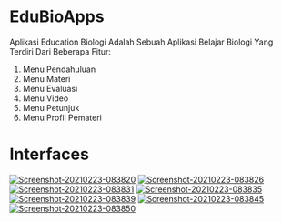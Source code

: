 # EduBioApps

<p>Aplikasi Education Biologi Adalah Sebuah Aplikasi Belajar Biologi Yang Terdiri Dari Beberapa Fitur:
<ol>
<li>Menu Pendahuluan</li>
<li>Menu Materi</li>
<li>Menu Evaluasi</li>
<li>Menu Video</li>
<li>Menu Petunjuk</li>
<li>Menu Profil Pemateri</li>
</ol>
</p>

# Interfaces

<a href="https://ibb.co/BtvzbnK"><img src="https://i.ibb.co/drXWFmJ/Screenshot-20210223-083820.jpg" alt="Screenshot-20210223-083820" border="0"></a>
<a href="https://ibb.co/6b66g4b"><img src="https://i.ibb.co/GkggcVk/Screenshot-20210223-083826.jpg" alt="Screenshot-20210223-083826" border="0"></a>
<a href="https://ibb.co/wYxbpCF"><img src="https://i.ibb.co/R7VMQPk/Screenshot-20210223-083831.jpg" alt="Screenshot-20210223-083831" border="0"></a>
<a href="https://ibb.co/Qd4VQHN"><img src="https://i.ibb.co/4dHLtST/Screenshot-20210223-083835.jpg" alt="Screenshot-20210223-083835" border="0"></a>
<a href="https://ibb.co/7C6VxqD"><img src="https://i.ibb.co/02dZpxL/Screenshot-20210223-083839.jpg" alt="Screenshot-20210223-083839" border="0"></a>
<a href="https://ibb.co/Z64ZGhd"><img src="https://i.ibb.co/GvYhnV7/Screenshot-20210223-083845.jpg" alt="Screenshot-20210223-083845" border="0"></a>
<a href="https://ibb.co/4Pss3jr"><img src="https://i.ibb.co/ZWHH7hD/Screenshot-20210223-083850.jpg" alt="Screenshot-20210223-083850" border="0"></a>
